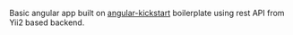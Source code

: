 Basic angular app built on <a href="http://vesparny.github.io/angular-kickstart/">angular-kickstart</a> boilerplate using rest API from Yii2 based backend.